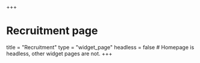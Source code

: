 +++
# Recruitment page
title = "Recruitment"
type = "widget_page"
headless = false  # Homepage is headless, other widget pages are not.
+++
